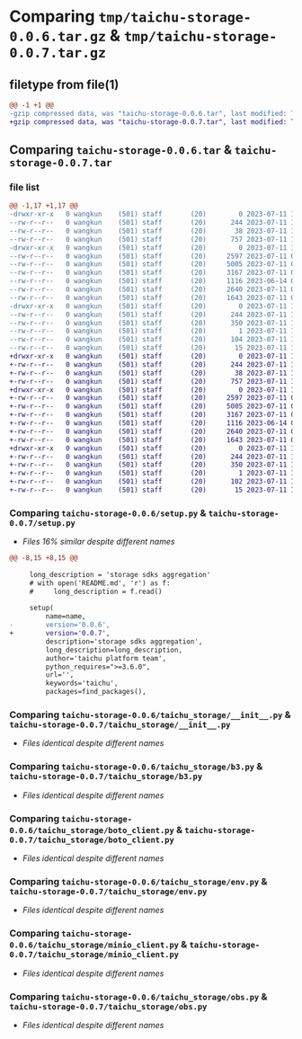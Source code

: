 # Comparing `tmp/taichu-storage-0.0.6.tar.gz` & `tmp/taichu-storage-0.0.7.tar.gz`

## filetype from file(1)

```diff
@@ -1 +1 @@
-gzip compressed data, was "taichu-storage-0.0.6.tar", last modified: Tue Jul 11 10:35:00 2023, max compression
+gzip compressed data, was "taichu-storage-0.0.7.tar", last modified: Tue Jul 11 10:52:53 2023, max compression
```

## Comparing `taichu-storage-0.0.6.tar` & `taichu-storage-0.0.7.tar`

### file list

```diff
@@ -1,17 +1,17 @@
-drwxr-xr-x   0 wangkun    (501) staff       (20)        0 2023-07-11 10:35:00.776042 taichu-storage-0.0.6/
--rw-r--r--   0 wangkun    (501) staff       (20)      244 2023-07-11 10:35:00.775713 taichu-storage-0.0.6/PKG-INFO
--rw-r--r--   0 wangkun    (501) staff       (20)       38 2023-07-11 10:35:00.776213 taichu-storage-0.0.6/setup.cfg
--rw-r--r--   0 wangkun    (501) staff       (20)      757 2023-07-11 10:34:53.000000 taichu-storage-0.0.6/setup.py
-drwxr-xr-x   0 wangkun    (501) staff       (20)        0 2023-07-11 10:35:00.773570 taichu-storage-0.0.6/taichu_storage/
--rw-r--r--   0 wangkun    (501) staff       (20)     2597 2023-07-11 09:19:04.000000 taichu-storage-0.0.6/taichu_storage/__init__.py
--rw-r--r--   0 wangkun    (501) staff       (20)     5005 2023-07-11 09:39:29.000000 taichu-storage-0.0.6/taichu_storage/b3.py
--rw-r--r--   0 wangkun    (501) staff       (20)     3167 2023-07-11 09:19:04.000000 taichu-storage-0.0.6/taichu_storage/boto_client.py
--rw-r--r--   0 wangkun    (501) staff       (20)     1116 2023-06-14 01:52:14.000000 taichu-storage-0.0.6/taichu_storage/env.py
--rw-r--r--   0 wangkun    (501) staff       (20)     2640 2023-07-11 01:58:58.000000 taichu-storage-0.0.6/taichu_storage/minio_client.py
--rw-r--r--   0 wangkun    (501) staff       (20)     1643 2023-07-11 09:19:04.000000 taichu-storage-0.0.6/taichu_storage/obs.py
-drwxr-xr-x   0 wangkun    (501) staff       (20)        0 2023-07-11 10:35:00.775211 taichu-storage-0.0.6/taichu_storage.egg-info/
--rw-r--r--   0 wangkun    (501) staff       (20)      244 2023-07-11 10:35:00.000000 taichu-storage-0.0.6/taichu_storage.egg-info/PKG-INFO
--rw-r--r--   0 wangkun    (501) staff       (20)      350 2023-07-11 10:35:00.000000 taichu-storage-0.0.6/taichu_storage.egg-info/SOURCES.txt
--rw-r--r--   0 wangkun    (501) staff       (20)        1 2023-07-11 10:35:00.000000 taichu-storage-0.0.6/taichu_storage.egg-info/dependency_links.txt
--rw-r--r--   0 wangkun    (501) staff       (20)      104 2023-07-11 10:35:00.000000 taichu-storage-0.0.6/taichu_storage.egg-info/requires.txt
--rw-r--r--   0 wangkun    (501) staff       (20)       15 2023-07-11 10:35:00.000000 taichu-storage-0.0.6/taichu_storage.egg-info/top_level.txt
+drwxr-xr-x   0 wangkun    (501) staff       (20)        0 2023-07-11 10:52:53.477996 taichu-storage-0.0.7/
+-rw-r--r--   0 wangkun    (501) staff       (20)      244 2023-07-11 10:52:53.476879 taichu-storage-0.0.7/PKG-INFO
+-rw-r--r--   0 wangkun    (501) staff       (20)       38 2023-07-11 10:52:53.478182 taichu-storage-0.0.7/setup.cfg
+-rw-r--r--   0 wangkun    (501) staff       (20)      757 2023-07-11 10:52:51.000000 taichu-storage-0.0.7/setup.py
+drwxr-xr-x   0 wangkun    (501) staff       (20)        0 2023-07-11 10:52:53.469700 taichu-storage-0.0.7/taichu_storage/
+-rw-r--r--   0 wangkun    (501) staff       (20)     2597 2023-07-11 09:19:04.000000 taichu-storage-0.0.7/taichu_storage/__init__.py
+-rw-r--r--   0 wangkun    (501) staff       (20)     5005 2023-07-11 09:39:29.000000 taichu-storage-0.0.7/taichu_storage/b3.py
+-rw-r--r--   0 wangkun    (501) staff       (20)     3167 2023-07-11 09:19:04.000000 taichu-storage-0.0.7/taichu_storage/boto_client.py
+-rw-r--r--   0 wangkun    (501) staff       (20)     1116 2023-06-14 01:52:14.000000 taichu-storage-0.0.7/taichu_storage/env.py
+-rw-r--r--   0 wangkun    (501) staff       (20)     2640 2023-07-11 01:58:58.000000 taichu-storage-0.0.7/taichu_storage/minio_client.py
+-rw-r--r--   0 wangkun    (501) staff       (20)     1643 2023-07-11 09:19:04.000000 taichu-storage-0.0.7/taichu_storage/obs.py
+drwxr-xr-x   0 wangkun    (501) staff       (20)        0 2023-07-11 10:52:53.476061 taichu-storage-0.0.7/taichu_storage.egg-info/
+-rw-r--r--   0 wangkun    (501) staff       (20)      244 2023-07-11 10:52:53.000000 taichu-storage-0.0.7/taichu_storage.egg-info/PKG-INFO
+-rw-r--r--   0 wangkun    (501) staff       (20)      350 2023-07-11 10:52:53.000000 taichu-storage-0.0.7/taichu_storage.egg-info/SOURCES.txt
+-rw-r--r--   0 wangkun    (501) staff       (20)        1 2023-07-11 10:52:53.000000 taichu-storage-0.0.7/taichu_storage.egg-info/dependency_links.txt
+-rw-r--r--   0 wangkun    (501) staff       (20)      102 2023-07-11 10:52:53.000000 taichu-storage-0.0.7/taichu_storage.egg-info/requires.txt
+-rw-r--r--   0 wangkun    (501) staff       (20)       15 2023-07-11 10:52:53.000000 taichu-storage-0.0.7/taichu_storage.egg-info/top_level.txt
```

### Comparing `taichu-storage-0.0.6/setup.py` & `taichu-storage-0.0.7/setup.py`

 * *Files 16% similar despite different names*

```diff
@@ -8,15 +8,15 @@
 
     long_description = 'storage sdks aggregation'
     # with open('README.md', 'r') as f:
     #     long_description = f.read()
 
     setup(
         name=name,
-        version='0.0.6',
+        version='0.0.7',
         description='storage sdks aggregation',
         long_description=long_description,
         author='taichu platform team',
         python_requires=">=3.6.0",
         url='',
         keywords='taichu',
         packages=find_packages(),
```

### Comparing `taichu-storage-0.0.6/taichu_storage/__init__.py` & `taichu-storage-0.0.7/taichu_storage/__init__.py`

 * *Files identical despite different names*

### Comparing `taichu-storage-0.0.6/taichu_storage/b3.py` & `taichu-storage-0.0.7/taichu_storage/b3.py`

 * *Files identical despite different names*

### Comparing `taichu-storage-0.0.6/taichu_storage/boto_client.py` & `taichu-storage-0.0.7/taichu_storage/boto_client.py`

 * *Files identical despite different names*

### Comparing `taichu-storage-0.0.6/taichu_storage/env.py` & `taichu-storage-0.0.7/taichu_storage/env.py`

 * *Files identical despite different names*

### Comparing `taichu-storage-0.0.6/taichu_storage/minio_client.py` & `taichu-storage-0.0.7/taichu_storage/minio_client.py`

 * *Files identical despite different names*

### Comparing `taichu-storage-0.0.6/taichu_storage/obs.py` & `taichu-storage-0.0.7/taichu_storage/obs.py`

 * *Files identical despite different names*


